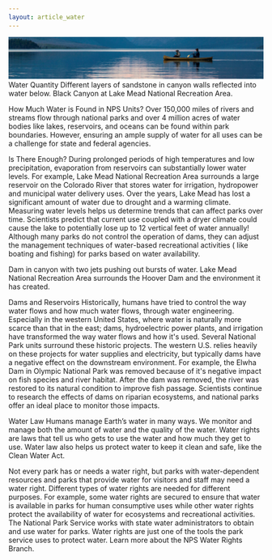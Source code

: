 ```yaml
---
layout: article_water
---
```


<img src="/img/chuan.jpg" alt="photo of chuan" class="photo-chuan">
Water Quantity
Different layers of sandstone in canyon walls reflected into water below. 
Black Canyon at Lake Mead National Recreation Area.

How Much Water is Found in NPS Units?
Over 150,000 miles of rivers and streams flow through national parks and over 4 million acres of water bodies like lakes, reservoirs, and oceans can be found within park boundaries. 
However, ensuring an ample supply of water for all uses can be a challenge for state and federal agencies.

Is There Enough?
During prolonged periods of high temperatures and low precipitation, evaporation from reservoirs can substantially lower water levels. 
For example, Lake Mead National Recreation Area surrounds a large reservoir on the Colorado River that stores water for irrigation, hydropower and municipal water delivery uses. Over the years, Lake Mead has lost a significant amount of water due to drought and a warming climate. Measuring water levels helps us determine trends that can affect parks over time. Scientists predict that current use coupled with a dryer climate could cause the lake to potentially lose up to 12 vertical feet of water annually! Although many parks do not control the operation of dams, they can adjust the management techniques of water-based recreational activities ( like boating and fishing) for parks based on water availability.

Dam in canyon with two jets pushing out bursts of water. 
Lake Mead National Recreation Area surrounds the Hoover Dam and the environment it has created.

Dams and Reservoirs
Historically, humans have tried to control the way water flows and how much water flows, through water engineering. 
Especially in the western United States, where water is naturally more scarce than that in the east; dams, hydroelectric 
power plants, and irrigation have transformed the way water flows and how it's used. Several National Park units surround 
these historic projects. The western U.S. relies heavily on these projects for water supplies and electricity, 
but typically dams have a negative effect on the downstream environment. 
For example, the Elwha Dam in Olympic National Park was removed because of it's negative impact on fish species and river habitat. After the dam was 
removed, the river was restored to its natural condition to improve fish passage. 
Scientists continue to research the effects of dams on riparian ecosystems, and national parks offer an ideal place to monitor those impacts.

Water Law
Humans manage Earth’s water in many ways. We monitor and manage both the amount of water and the quality of the water. 
Water rights are laws that tell us who gets to use the water and how much they get to use. 
Water law also helps us protect water to keep it clean and safe, like the Clean Water Act. 

Not every park has or needs a water right, but parks with water-dependent resources and parks that provide water for visitors and staff may need a water right. 
Different types of water rights are needed for different purposes. For example, some water rights are secured to ensure that water is available in parks for 
human consumptive uses while other water rights protect the availability of water for ecosystems and recreational activities. The National Park Service works 
with state water administrators to obtain and use water for parks. Water rights are just one of the tools the park service uses to protect water. 
Learn more about the NPS Water Rights Branch.
